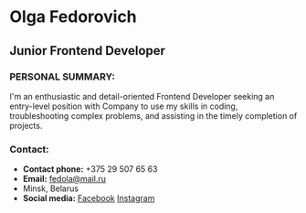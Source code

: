 # Olga Fedorovich
## Junior Frontend Developer

### PERSONAL SUMMARY: 
I'm an enthusiastic and detail-oriented Frontend Developer seeking an entry-level position with Company to use my skills in coding, troubleshooting complex problems, and assisting in the timely completion of projects.

### Contact:
* **Contact phone:** +375 29 507 65 63
* **Email:** fedola@mail.ru
* Minsk, Belarus
* **Social media:**
[Facebook](https://www.facebook.com/profile.php?id=1837378495)
[Instagram](https://www.instagram.com/fedorovich_olya/)